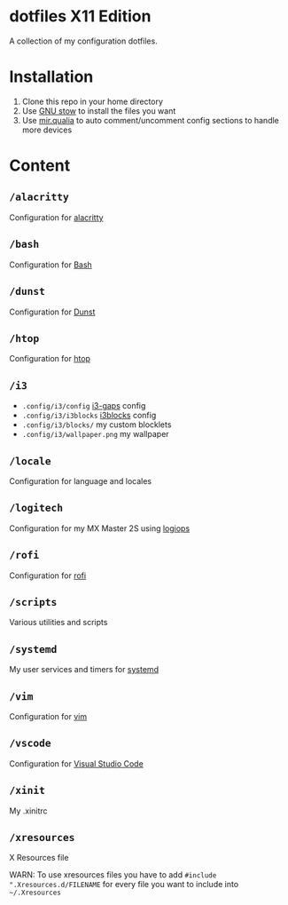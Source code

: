 # dotfiles X11 Edition
A collection of my configuration dotfiles.
# Installation
1. Clone this repo in your home directory
2. Use [GNU stow](https://www.gnu.org/software/stow/) to install the files you want
2. Use [mir.qualia](https://github.com/darkfeline/mir.qualia) to auto comment/uncomment config sections to handle more devices

# Content
## `/alacritty`
Configuration for [alacritty](https://github.com/jwilm/alacritty)
## `/bash`
Configuration for [Bash](https://www.gnu.org/software/bash/)
## `/dunst`
Configuration for [Dunst](http://knopwob.org/dunst/index.html)
## `/htop`
Configuration for [htop](https://hisham.hm/htop/)
## `/i3`
* `.config/i3/config` [i3-gaps](https://github.com/Airblader/i3) config
* `.config/i3/i3blocks` [i3blocks](https://vivien.github.io/i3blocks/) config
* `.config/i3/blocks/` my custom blocklets
* `.config/i3/wallpaper.png` my wallpaper

## `/locale`
Configuration for language and locales
## `/logitech`
Configuration for my MX Master 2S using [logiops](https://github.com/PixlOne/logiops)
## `/rofi`
Configuration for [rofi](https://github.com/DaveDavenport/rofi)
## `/scripts`
Various utilities and scripts
## `/systemd`
My user services and timers for [systemd](https://www.freedesktop.org/wiki/Software/systemd/)
## `/vim`
Configuration for [vim](https://vim.sourceforge.io/)
## `/vscode`
Configuration for [Visual Studio Code](https://code.visualstudio.com/)
## `/xinit`
My .xinitrc
## `/xresources`
X Resources file

WARN: To use xresources files you have to add `#include ".Xresources.d/FILENAME` for every file you want to include into `~/.Xresources`
